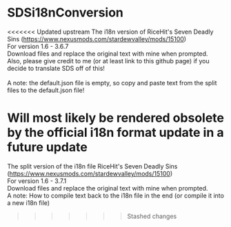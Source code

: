 # SDSi18nConversion

<<<<<<< Updated upstream
The i18n version of RiceHit's Seven Deadly Sins (https://www.nexusmods.com/stardewvalley/mods/15100) <br />
For version 1.6 - 3.6.7 <br />
Download files and replace the original text with mine when prompted. <br />
Also, please give credit to me (or at least link to this github page) if you decide to translate SDS off of this! <br />
 <br />
A note: the default.json file is empty, so copy and paste text from the split files to the default.json file! <br />

Will most likely be rendered obsolete by the official i18n format update in a future update
=======
The split version of the i18n file RiceHit's Seven Deadly Sins (https://www.nexusmods.com/stardewvalley/mods/15100) <br />
For version 1.6 - 3.7.1 <br />
Download files and replace the original text with mine when prompted. <br /> 
A note: How to compile text back to the i18n file in the end (or compile it into a new i18n file) <br />
>>>>>>> Stashed changes
